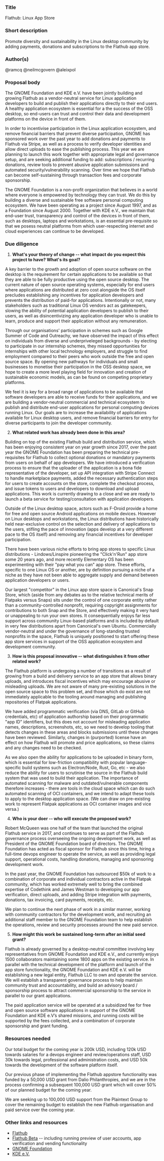 ### Title

Flathub: Linux App Store

### Short description

Promote diversity and sustainability in the Linux desktop community by adding payments, donations and subscriptions to the Flathub app store.

### Author(s)

@ramcq @neilmcgovern @aleixpol

### Proposal body

The GNOME Foundation and KDE e.V. have been jointly building and growing Flathub as a vendor-neutral service for Linux application developers to build and publish their applications directly to their end users. A healthy application ecosystem is essential for a the success of the OSS desktop, so end-users can trust and control their data and development platforms on the device in front of them.

In order to incentivise participation in the Linux application ecosystem, and remove financial barriers that prevent diverse participation, GNOME has sponsored work over the past year to add donations and payments to Flathub via Stripe, as well as a process to verify developer identities and allow direct uploads to ease the publishing process. This year we are planning to launch this work together with appropriate legal and governance setup, and are seeking additional funding to add: subscriptions / recurring donations, review tools to prevent abusive application submissions and automated security/vulnerability scanning. Over time we hope that Flathub can become self-sustaining through transaction fees and corporate sponsorship.

The GNOME Foundation is a non-profit organization that believes in a world where everyone is empowered by technology they can trust. We do this by building a diverse and sustainable free software personal computing ecosystem. We have been operating as a project since August 1997, and as a Foundation since August 2000. Together with KDE e.V., we maintain that end-user trust, transparency and control of the devices in front of them, such as desktops, laptops and workstations, is an essential pre-requisite so that we posess neutral platforms from which user-respecting internet and cloud experiences can continue to be developed.

### Due diligence

1. **What's your theory of change -- what impact do you expect this project to have? What's its goal?** 

A key barrier to the growth and adoption of open source software on the desktop is the requirement for certain applications to be available so that they are able to be fully productive using the open source desktop. The current nature of open source operating systems, especially for end users where applications are distributed at zero cost alongside the OS itself precludes establishing any incentives for application developers and prevents the distribution of paid-for applications. Intentionally or not, many stakeholders such as traditional Linux OS vendors act as gatekeepers, slowing the ability of potential application developers to publish to their users, as well as disincentivizing any application developer who is unable to learn, produce and support their application without any remuneration.

Through our organisations' participation in schemes such as Google Summer of Code and Outreachy, we have observed the impact of this effect on individuals from diverse and underpriveleged backgrounds - by electing to participate in our internship schemes, they missed opportunities for internships with other local technology employers, and struggle to find employment compared to their peers who work outside the free and open source space. By opening new pathways for individuals and small businesses to monetise their participation in the OSS desktop space, we hope to create a more level playing field for innovation and creation of sustainable economic models, as can be found on competing proprietary platforms.

We feel it is key for a broad range of applications to be available that software developers are able to receive funds for their applications, and we are building a vendor-neutral commercial and technical ecosystem to publish and distribute end-user applications for personal computing devices running Linux. Our goals are to increase the availability of applications available for Linux desktop users, and remove financial barriers for entry for diverse participants to join the developer community.

2. **What related work has already been done in this area?**

Building on top of the existing Flathub build and distribution service, which has been enjoying consistent year on year growth since 2017, over the past year the GNOME Foundation has been preparing the technical pre-requisites for Flathub to collect optional donations or mandatory payments from users on behalf of app developers. We have introduced a verification process to ensure that the uploader of the application is a bona fide representative of the developer, set up API integration with Stripe Connect to handle marketplace payments, added the necessary authentication steps for users to create accounts on the store, complete the checkout process, and issue tokens to users and developers to download and upload applications. This work is currently drawing to a close and we are ready to launch a beta service for testing/consultation with application developers.

Outside of the Linux desktop space, actors such as F-Droid provide a home for free and open source Android applications on mobile devices. However on Linux desktops and workstations, the Linux distributions have historically held near-exclusive control on the selection and delivery of applications to the users, stifling the pace of innovation (apps develop at a very different pace to the OS itself) and removing any financial incentives for developer participation.

There have been various niche efforts to bring app stores to specific Linux distributions - Lindows/Linspire pioneering the "Click'n'Run" app store some 20 years ago, and more recently Elementary OS has been experimenting with their "pay what you can" app store. These efforts, specific to one Linux OS or another, are by definition pursuing a niche of a niche as they have not been able to aggregate supply and demand between application developers or users.

Our largest "competitor" in the Linux app store space is Canonical's Snap Store, which (aside from any debates as to the relative technical merits of Flatpaks versus Snaps) sits under the control of one corporate entity rather than a community-controlled nonprofit, requiring copyright assignments for contributions to both Snap and the Store, and effectively making it very hard or unappealing to run your own stores. It consequentially enjoys far less support across community Linux-based platforms and is included by default in very few distributions apart from Canonical's own Ubuntu. Commercially vendor-neutral and under the governance of long-standing trusted nonprofits in the space, Flathub is uniquely positioned to start offering these app store services in support of the OSS application ecosystem and development community.

3. **How is this proposal innovative -- what distinguishes it from other related work?**

The Flathub platform is undergoing a number of transitions as a result of growing from a build and delivery service to an app store that allows binary uploads, and introduces fiscal incentives which may encourage abusive or misleading uploads. We are not aware of many pre-existing solutions in the open source space to this problem set, and those which do exist are not immediately applicable to the tooling around managing and publishing repositories of Flatpak applications.

We have added programmatic verification (via DNS, GitLab or GitHub credentials, etc) of application authorship based on their programmatic "app ID" identifiers, but this does not account for misleading application names, descriptions, screenshots, etc, so we need to develop tooling that detects changes in these areas and blocks submissions until these changes have been reviewed. Similarly, changes in (purported) license have an effect on how Flathub will promote and price applications, so these claims and any changes need to be checked.

As we also open the ability for applications to be uploaded in binary form, which is essential for low-friction compatibility with popular language-specific build systems such as Electron/Node, Rust, Go, etc - we also reduce the ability for users to scrutinise the source in the Flathub build system that was used to build their application. The importance of automated scanning for malware and outdated/vulnerable components therefore increases - there are tools in the cloud space which can do such automated scanning of OCI containers, and we intend to adapt these tools to apply to the desktop application space. (We can draw on pre-existing work to represent Flatpak applications as OCI container images and vice versa.)

4. **Who is your doer -- who will execute the proposed work?**

Robert McQueen was one half of the team that launched the original Flathub service in 2017, and continues to serve as part of the Flathub governance process overseeing the ongoing development work, as well as President of the GNOME Foundation board of directors. The GNOME Foundation has acted as fiscal sponsor for Flathub since this time, hiring a full-time devops engineer to operate the service, as well as providing legal support, operational costs, handling donations, managing and sponsoring development work.

In the past year, the GNOME Foundation has outsourced $50k of work to a combination of corporate and individual contractors active in the Flatpak community, which has worked extremely well to bring the combined expertise of Codethink and James Westman to developing our app verification, direct uploads, and adding Stripe integration with payments, donations, tax invoicing, card payments, receipts, etc.

We plan to continue the next phase of work in a similar manner, working with community contractors for the development work, and recruiting an additional staff member to the GNOME Foundation team to help establish the operations, review and security processes around the new paid service.

5. **How might this work be sustained long-term after an initial seed grant?**

Flathub is already governed by a desktop-neutral committee involving key representatives from GNOME Foundation and KDE e.V., and currently enjoys 1500 collaborators maintaining some 1800 apps on the existing service. In parallel with the technical development of the platform and launch of the app store functionality, the GNOME Foundation and KDE e.V. will be establishing a new legal entity, Flathub LLC to own and operate the service. We will establish a transparent governance process to help maintain community trust and accountability, and build an advisory board / sponsorship process to attract commercial sponsorship to the service in parallel to our grant applications.

The paid application service will be operated at a subsidized fee for free and open source software applications in support of the GNOME Foundation and KDE e.V’s shared missions, and running costs will be supported by the fees collected, and a combination of corporate sponsorship and grant funding.

### Resources needed

Our total budget for the coming year is 200k USD, including 120k USD towards salaries for a devops engineer and review/operations staff, USD 30k towards legal, professional and administration costs, and USD 50k towards the development of the software platform itself.

Our previous phase of implementing the Flathub appstore functionality was funded by a 50,000 USD grant from Dalio Philanthropies, and we are in the process confirming a subsequent 100,000 USD grant which will cover 50% of our planned budget for the coming year.

We are seeking up to 100,000 USD support from the Plaintext Group to cover the remaining budget to establish the new Flathub organisation and paid service over the coming year.

### Other links and resources

* [Flathub](https://flathub.org/)
* [Flathub Beta](https://beta.flathub.org/) -- including running preview of user accounts, app verification and vending functionality
* [GNOME Foundation](https://foundation.gnome.org/)
* [KDE e.V.](https://ev.kde.org/)
